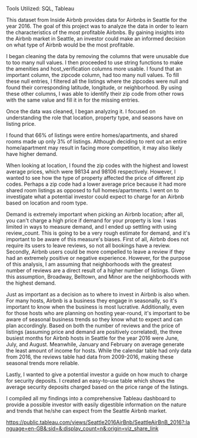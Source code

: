 Tools Utilized: SQL, Tableau


This dataset from Inside Airbnb provides data for Airbnbs in Seattle for the year 2016. The goal of this project was to analyze the data in order to learn the characteristics of the most profitable Airbnbs. By gaining insights into the Airbnb market in Seattle, an investor could make an informed decision on what type of Airbnb would be the most profitable.

I began cleaning the data by removing the columns that were unusable due to too many null values. I then proceeded to use string functions to make the amenities and host_verification columns more usable. I found that an important column, the zipcode column, had too many null values. To fill these null entries, I filtered all the listings where the zipcodes were null and found their corresponding latitude, longitude, or neighborhood. By using these other columns, I was able to identify their zip code from other rows with the same value and fill it in for the missing entries.

Once the data was cleaned, I began analyzing it. I focused on understanding the role that location, property type, and seasons have on listing price.

I found that 66% of listings were entire homes/apartments, and shared rooms made up only 3% of listings. Although deciding to rent out an entire home/apartment may result in facing more competition, it may also likely have higher demand.

When looking at location, I found the zip codes with the highest and lowest average prices, which were 98134 and 98106 respectively. However, I wanted to see how the type of property affected the price of different zip codes. Perhaps a zip code had a lower average price because it had more shared room listings as opposed to full homes/apartments. I went on to investigate what a potential investor could expect to charge for an Airbnb based on location and room type.

Demand is extremely important when picking an Airbnb location; after all, you can't charge a high price if demand for your property is low. I was limited in ways to measure demand, and I ended up settling with using review_count. This is going to be a very rough estimate for demand, and it's important to be aware of this measure's biases. First of all, Airbnb does not require its users to leave reviews, so not all bookings have a review. Secondly, Airbnb users could be more compelled to leave a review if they had an extremely positive or negative experience. However, for the purpose of this analysis, I am assuming that neighborhoods with the greatest number of reviews are a direct result of a higher number of listings. Given this assumption, Broadway, Belltown, and Minor are the neighborhoods with the highest demand.

Just as important as a decision as to where to invest in Airbnb is also when. For many hosts, Airbnb is a business they engage in seasonally, so it's important to know when the business is most lucrative. Additionally, even for those hosts who are planning on hosting year-round, it's important to be aware of seasonal business trends so they know what to expect and can plan accordingly. Based on both the number of reviews and the price of listings (assuming price and demand are positively correlated), the three busiest months for Airbnb hosts in Seattle for the year 2016 were June, July, and August. Meanwhile, January and February on average generate the least amount of income for hosts. While the calendar table had only data from 2016, the reviews table had data from 2009-2016, making these seasonal trends more reliable.

Lastly, I wanted to give a potential investor a guide on how much to charge for security deposits. I created an easy-to-use table which shows the average security deposits charged based on the price range of the listings.

I compiled all my findings into a comprehensive Tableau dashboard to provide a possible investor with easily digestible information on the nature and trends that he/she can expect from the Seattle Airbnb market.

https://public.tableau.com/views/Seattle2016AirBnb/SeattleAirBnB_2016?:language=en-GB&:sid=&:display_count=n&:origin=viz_share_link
